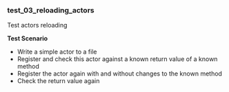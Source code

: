 ### test_03_reloading_actors

Test actors reloading

**Test Scenario**

- Write a simple actor to a file
- Register and check this actor against a known return value of a known method
- Register the actor again with and without changes to the known method
- Check the return value again
